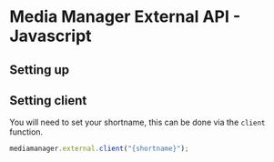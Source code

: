 # Media Manager External API - Javascript

## Setting up

## Setting client

You will need to set your shortname, this can be done via the ``client`` function.

``` javascript
mediamanager.external.client("{shortname}");
```